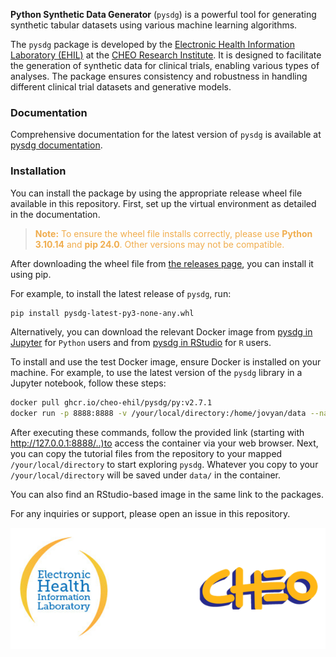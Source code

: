 **Python Synthetic Data Generator** (`pysdg`) is a powerful tool for generating synthetic tabular datasets using various machine learning algorithms. 

The `pysdg` package is developed by the [Electronic Health Information Laboratory (EHIL)](https://www.ehealthinformation.ca/) at the [CHEO Research Institute](https://www.cheori.org/). It is designed to facilitate the generation of synthetic data for clinical trials, enabling various types of analyses. The package ensures consistency and robustness in handling different clinical trial datasets and generative models. 

### Documentation

Comprehensive documentation for the latest version of `pysdg` is available at [pysdg documentation](https://cheo-ehil.github.io/pysdg-releases/latest/index.html).

### Installation

You can install the package by using the appropriate release wheel file available in this repository. First, set up the virtual environment as detailed in the documentation. 

> <span style="color:#f0ad4e;"><strong>Note:</strong> To ensure the wheel file installs correctly, please use <strong>Python 3.10.14</strong> and <strong>pip 24.0</strong>. Other versions may not be compatible.</span>

After downloading the wheel file from [the releases page](https://github.com/CHEO-EHIL/pysdg-releases/tree/main/releases), you can install it using pip. 


For example, to install the latest release of `pysdg`, run:

```bash
pip install pysdg-latest-py3-none-any.whl
```

Alternatively, you can download the relevant Docker image from [pysdg in Jupyter](https://github.com/orgs/CHEO-EHIL/packages/container/package/pysdg%2Fpy) for `Python` users and from [pysdg in RStudio](https://github.com/orgs/CHEO-EHIL/packages/container/package/pysdg%2Fr) for `R` users.

To install and use the test Docker image, ensure Docker is installed on your machine. For example, to use the latest version of the `pysdg` library in a Jupyter notebook, follow these steps:

```bash
docker pull ghcr.io/cheo-ehil/pysdg/py:v2.7.1
docker run -p 8888:8888 -v /your/local/directory:/home/jovyan/data --name your-pysdg-image-name ghcr.io/cheo-ehil/pysdg/py:v2.7.1
```

After executing these commands, follow the provided link (starting with http://127.0.0.1:8888/..)to access the container via your web browser. Next, you can copy the tutorial files from the repository to your mapped `/your/local/directory` to start exploring `pysdg`. Whatever you copy to your `/your/local/directory` will be saved under `data/` in the container.

You can also find an RStudio-based image in the same link to the packages.

For any inquiries or support, please open an issue in this repository.

<p align="center">
  <img alt="EHIL-CHEO Logos" src="docs/images/ehil_cheo.png" width="600" style="margin-right: 40px;">
</p>
